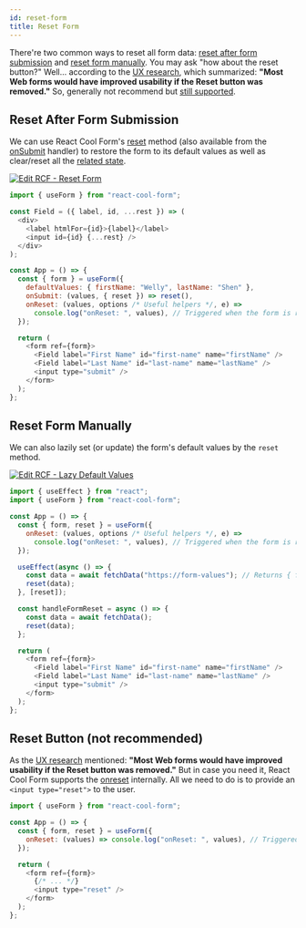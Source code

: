 ```yaml
---
id: reset-form
title: Reset Form
---
```


There're two common ways to reset all form data: [reset after form submission](#reset-after-form-submission) and [reset form manually](#reset-form-manually). You may ask "how about the reset button?" Well... according to the [UX research](https://www.nngroup.com/articles/reset-and-cancel-buttons), which summarized: **"Most Web forms would have improved usability if the Reset button was removed."** So, generally not recommend but [still supported](#reset-button-not-recommended).

## Reset After Form Submission

We can use React Cool Form's [reset](../api-reference/use-form#reset) method (also available from the [onSubmit](../api-reference/use-form#onsubmit) handler) to restore the form to its default values as well as clear/reset all the [related state](./form-state#about-the-form-state).

[![Edit RCF - Reset Form](https://codesandbox.io/static/img/play-codesandbox.svg)](https://codesandbox.io/s/rcf-reset-form-uikxg?fontsize=14&hidenavigation=1&theme=dark)

```js {13}
import { useForm } from "react-cool-form";

const Field = ({ label, id, ...rest }) => (
  <div>
    <label htmlFor={id}>{label}</label>
    <input id={id} {...rest} />
  </div>
);

const App = () => {
  const { form } = useForm({
    defaultValues: { firstName: "Welly", lastName: "Shen" },
    onSubmit: (values, { reset }) => reset(),
    onReset: (values, options /* Useful helpers */, e) =>
      console.log("onReset: ", values), // Triggered when the form is reset
  });

  return (
    <form ref={form}>
      <Field label="First Name" id="first-name" name="firstName" />
      <Field label="Last Name" id="last-name" name="lastName" />
      <input type="submit" />
    </form>
  );
};
```

## Reset Form Manually

We can also lazily set (or update) the form's default values by the `reset` method.

[![Edit RCF - Lazy Default Values](https://codesandbox.io/static/img/play-codesandbox.svg)](https://codesandbox.io/s/rcf-lazy-default-values-qxvlz?fontsize=14&hidenavigation=1&theme=dark)

```js {11}
import { useEffect } from "react";
import { useForm } from "react-cool-form";

const App = () => {
  const { form, reset } = useForm({
    onReset: (values, options /* Useful helpers */, e) =>
      console.log("onReset: ", values), // Triggered when the form is reset
  });

  useEffect(async () => {
    const data = await fetchData("https://form-values"); // Returns { firstName: "Welly", lastName: "Shen" }
    reset(data);
  }, [reset]);

  const handleFormReset = async () => {
    const data = await fetchData();
    reset(data);
  };

  return (
    <form ref={form}>
      <Field label="First Name" id="first-name" name="firstName" />
      <Field label="Last Name" id="last-name" name="lastName" />
      <input type="submit" />
    </form>
  );
};
```

## Reset Button (not recommended)

As the [UX research](https://www.nngroup.com/articles/reset-and-cancel-buttons) mentioned: **"Most Web forms would have improved usability if the Reset button was removed."** But in case you need it, React Cool Form supports the [onreset](https://developer.mozilla.org/en-US/docs/Web/API/GlobalEventHandlers/onreset) internally. All we need to do is to provide an `<input type="reset">` to the user.

```js {11}
import { useForm } from "react-cool-form";

const App = () => {
  const { form, reset } = useForm({
    onReset: (values) => console.log("onReset: ", values), // Triggered when the form is reset
  });

  return (
    <form ref={form}>
      {/* ... */}
      <input type="reset" />
    </form>
  );
};
```
